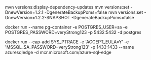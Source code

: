 mvn versions:display-dependency-updates
mvn versions:set -DnewVersion=1.2.1 -DgenerateBackupPoms=false
mvn versions:set -DnewVersion=1.2.2-SNAPSHOT -DgenerateBackupPoms=false

docker run --name pg-container -e POSTGRES_USER=sa -e POSTGRES_PASSWORD=veryStrong123 -p 5432:5432 -d postgres

docker run --cap-add SYS_PTRACE -e 'ACCEPT_EULA=Y' -e 'MSSQL_SA_PASSWORD=veryStrong123' -p 1433:1433 --name azuresqledge -d mcr.microsoft.com/azure-sql-edge
